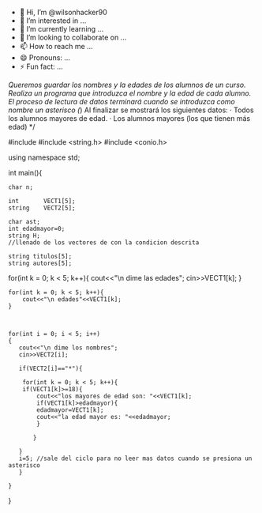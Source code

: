 - 👋 Hi, I’m @wilsonhacker90
- 👀 I’m interested in ...
- 🌱 I’m currently learning ...
- 💞️ I’m looking to collaborate on ...
- 📫 How to reach me ...
- 😄 Pronouns: ...
- ⚡ Fun fact: ...


*Queremos guardar los nombres y la edades de los alumnos de un curso.
Realiza un programa que introduzca el nombre y la edad de cada alumno. El
proceso de lectura de datos terminará cuando se introduzca como nombre un
asterisco (*) Al finalizar se mostrará los siguientes datos:
· Todos los alumnos mayores de edad.
· Los alumnos mayores (los que tienen más edad) */

#include <iostream>
#include <string.h>
#include <conio.h>

using namespace std;

int main(){
	

	char n;
	
	int       VECT1[5];
	string    VECT2[5];
	                 
	char ast;
	int edadmayor=0;
	string H;
	//llenado de los vectores de con la condicion descrita
			
	string titulos[5];
    string autores[5];
   
   
   
   for(int k = 0; k < 5; k++){
    	cout<<"\n dime las edades";
    	cin>>VECT1[k];
	}
	
	for(int k = 0; k < 5; k++){
    	cout<<"\n edades"<<VECT1[k];
	}
    
    
   
    for(int i = 0; i < 5; i++)
    {
       cout<<"\n dime los nombres";
	   cin>>VECT2[i];
       
       if(VECT2[i]=="*"){
        
	    for(int k = 0; k < 5; k++){
	   	if(VECT1[k]>=18){	
	   		cout<<"los mayores de edad son: "<<VECT1[k];
	   		if(VECT1[k]>edadmayor){
			edadmayor=VECT1[k];
			cout<<"la edad mayor es: "<<edadmayor;   
			}
	   			
		   }
	   	
	   }
	   i=5; //sale del ciclo para no leer mas datos cuando se presiona un asterisco
	   }
       
    }
	
    
}	

